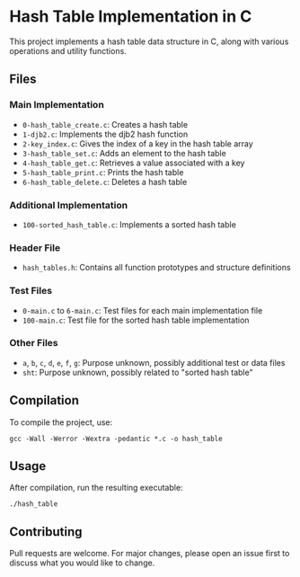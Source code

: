 # Hash Table Implementation in C

This project implements a hash table data structure in C, along with various operations and utility functions.

## Files

### Main Implementation

- `0-hash_table_create.c`: Creates a hash table
- `1-djb2.c`: Implements the djb2 hash function
- `2-key_index.c`: Gives the index of a key in the hash table array
- `3-hash_table_set.c`: Adds an element to the hash table
- `4-hash_table_get.c`: Retrieves a value associated with a key
- `5-hash_table_print.c`: Prints the hash table
- `6-hash_table_delete.c`: Deletes a hash table

### Additional Implementation

- `100-sorted_hash_table.c`: Implements a sorted hash table

### Header File

- `hash_tables.h`: Contains all function prototypes and structure definitions

### Test Files

- `0-main.c` to `6-main.c`: Test files for each main implementation file
- `100-main.c`: Test file for the sorted hash table implementation

### Other Files

- `a`, `b`, `c`, `d`, `e`, `f`, `g`: Purpose unknown, possibly additional test or data files
- `sht`: Purpose unknown, possibly related to "sorted hash table"

## Compilation

To compile the project, use:

```
gcc -Wall -Werror -Wextra -pedantic *.c -o hash_table
```

## Usage

After compilation, run the resulting executable:

```
./hash_table
```

## Contributing

Pull requests are welcome. For major changes, please open an issue first to discuss what you would like to change.
